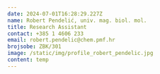 ```yaml
---
date: 2024-07-01T16:28:29.227Z
name: Robert Pendelić, univ. mag. biol. mol.
title: Research Assistant
contact: +385 1 4606 233
email: robert.pendelic@chem.pmf.hr
brojsobe: ZBK/301
image: /static/img/profile_robert_pendelic.jpg
content: t﻿emp
---
```


